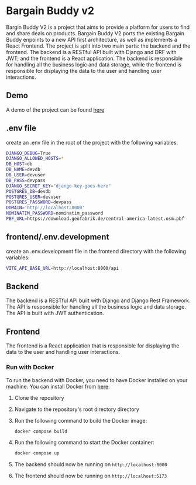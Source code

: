 # Bargain Buddy v2

Bargin Buddy V2 is a project that aims to provide a platform for users to find and share deals on products. Bargain Buddy V2 ports the existing Bargain Buddy enpoints to a new API first architecture, as well as implements a React Frontend. The project is split into two main parts: the backend and the frontend. The backend is a RESTful API built with Django and DRF with JWT; and the frontend is a React application. The backend is responsible for handling all the business logic and data storage, while the frontend is responsible for displaying the data to the user and handling user interactions.

## Demo

A demo of the project can be found [here](https://bbuddy.webworkstt.com/)

## .env file

create an .env file in the root of the project with the following variables:

```bash
DJANGO_DEBUG=True
DJANGO_ALLOWED_HOSTS=*
DB_HOST=db
DB_NAME=devdb
DB_USER=devuser
DB_PASS=devpass
DJANGO_SECRET_KEY="django-key-goes-here"
POSTGRES_DB=devdb
POSTGRES_USER=devuser
POSTGRES_PASSWORD=devpass
DOMAIN='http://localhost:8000'
NOMINATIM_PASSWORD=nominatim_password
PBF_URL=https://download.geofabrik.de/central-america-latest.osm.pbf
```

## frontend/.env.development

create an .env.development file in the frontend directory with the following variables:

```bash
VITE_API_BASE_URL=http://localhost:8000/api

```

## Backend

The backend is a RESTful API built with Django and Django Rest Framework. The API is responsible for handling all the business logic and data storage. The API is built with JWT authentication.

## Frontend

The frontend is a React application that is responsible for displaying the data to the user and handling user interactions.

### Run with Docker

To run the backend with Docker, you need to have Docker installed on your machine. You can install Docker from [here](https://docs.docker.com/get-docker/).

1. Clone the repository
2. Navigate to the repository's root directory directory
3. Run the following command to build the Docker image:

   ```bash
   docker compose build
   ```

4. Run the following command to start the Docker container:

   ```bash
   docker compose up
   ```

5. The backend should now be running on `http://localhost:8000`
6. The frontend should now be running on `http://localhost:5173`
